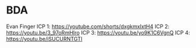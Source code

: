 # BDA
Evan Finger
ICP 1: https://youtube.com/shorts/dxgkmxIxtH4
ICP 2: https://youtu.be/3_97oRmHIro 
ICP 3: https://youtu.be/yo9K1C6VgnQ
ICP 4: https://youtu.be/iSUCURNTGTI
